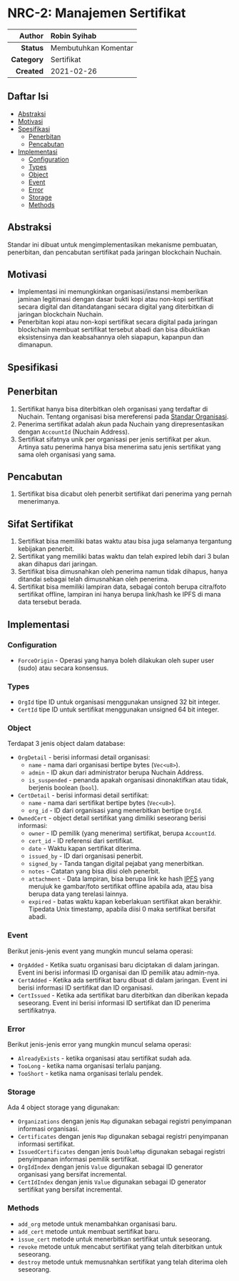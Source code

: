 # NRC-2: Manajemen Sertifikat

| **Author**   | Robin Syihab |
| ---:         |     :---      |
| **Status**   | Membutuhkan Komentar              |
| **Category** | Sertifikat                        |
| **Created**  | 2021-02-26                        |

## Daftar Isi

* [Abstraksi](#Abstraksi)
* [Motivasi](#Motivasi)
* [Spesifikasi](#Spesifikasi)
  * [Penerbitan](#Penerbitan)
  * [Pencabutan](#Pencabutan)
* [Implementasi](#Implementasi)
  * [Configuration](#Configuration)
  * [Types](#Types)
  * [Object](#Object)
  * [Event](#Event)
  * [Error](#Error)
  * [Storage](#Storage)
  * [Methods](#Methods)


## Abstraksi

Standar ini dibuat untuk mengimplementasikan mekanisme pembuatan, penerbitan, dan pencabutan sertifikat pada jaringan blockchain Nuchain.

## Motivasi

* Implementasi ini memungkinkan organisasi/instansi memberikan jaminan legitimasi dengan dasar bukti kopi atau non-kopi sertifikat secara digital dan ditandatangani secara digital yang diterbitkan di jaringan blockchain Nuchain.
* Penerbitan kopi atau non-kopi sertifikat secara digital pada jaringan blockchain membuat sertifikat tersebut abadi dan bisa dibuktikan eksistensinya dan keabsahannya oleh siapapun, kapanpun dan dimanapun.

## Spesifikasi

## Penerbitan

1. Sertifikat hanya bisa diterbitkan oleh organisasi yang terdaftar di Nuchain. Tentang organisasi bisa mereferensi pada [Standar Organisasi](NRC-1).
2. Penerima sertifikat adalah akun pada Nuchain yang direpresentasikan dengan `AccountId` (Nuchain Address).
3. Sertifikat sifatnya unik per organisasi per jenis sertifikat per akun. Artinya satu penerima hanya bisa menerima satu jenis sertifikat yang sama oleh organisasi yang sama.

## Pencabutan

1. Sertifikat bisa dicabut oleh penerbit sertifikat dari penerima yang pernah menerimanya.

## Sifat Sertifikat

1. Sertifikat bisa memiliki batas waktu atau bisa juga selamanya tergantung kebijakan penerbit.
2. Sertifikat yang memiliki batas waktu dan telah expired lebih dari 3 bulan akan dihapus dari jaringan.
3. Sertifikat bisa dimusnahkan oleh penerima namun tidak dihapus, hanya ditandai sebagai telah dimusnahkan oleh penerima.
4. Sertifikat bisa memiliki lampiran data, sebagai contoh berupa citra/foto sertifikat offline, lampiran ini hanya berupa link/hash ke IPFS di mana data tersebut berada.

## Implementasi

### Configuration

* `ForceOrigin` - Operasi yang hanya boleh dilakukan oleh super user (sudo) atau secara konsensus.

### Types

* `OrgId` tipe ID untuk organisasi menggunakan unsigned 32 bit integer.
* `CertId` tipe ID untuk sertifikat menggunakan unsigned 64 bit integer.

### Object

Terdapat 3 jenis object dalam database:

* `OrgDetail` - berisi informasi detail organisasi: 
    * `name` - nama dari organisasi bertipe bytes (`Vec<u8>`).
    * `admin` - ID akun dari administrator berupa Nuchain Address.
    * `is_suspended` - penanda apakah organisasi dinonaktifkan atau tidak, berjenis boolean (`bool`).
* `CertDetail` - berisi informasi detail sertifikat:
    * `name` - nama dari sertifikat bertipe bytes (`Vec<u8>`).
    * `org_id` - ID dari organisasi yang menerbitkan bertipe `OrgId`.
* `OwnedCert` - object detail sertifikat yang dimiliki seseorang berisi informasi:
    * `owner` - ID pemilik (yang menerima) sertifikat, berupa `AccountId`.
    * `cert_id` - ID referensi dari sertifikat.
    * `date` - Waktu kapan sertifikat diterima.
    * `issued_by` - ID dari organisasi penerbit.
    * `signed_by` - Tanda tangan digital pejabat yang menerbitkan.
    * `notes` - Catatan yang bisa diisi oleh penerbit.
    * `attachment` - Data lampiran, bisa berupa link ke hash [IPFS](https://ipfs.io/) yang merujuk ke gambar/foto sertifikat offline apabila ada, atau bisa berupa data yang terelasi lainnya.
    * `expired` - batas waktu kapan keberlakuan sertifikat akan berakhir. Tipedata Unix timestamp, apabila diisi 0 maka sertifikat bersifat abadi.

### Event

Berikut jenis-jenis event yang mungkin muncul selama operasi:

* `OrgAdded` - Ketika suatu organisasi baru diciptakan di dalam jaringan. Event ini berisi informasi ID organisai dan ID pemilik atau admin-nya.
* `CertAdded` - Ketika ada sertifikat baru dibuat di dalam jaringan. Event ini berisi informasi ID sertifikat dan ID organisasi.
* `CertIssued` - Ketika ada sertifikat baru diterbitkan dan diberikan kepada seseorang. Event ini berisi informasi ID sertifikat dan ID penerima sertifikatnya.

### Error

Berikut jenis-jenis error yang mungkin muncul selama operasi:

* `AlreadyExists` - ketika organisasi atau sertifikat sudah ada.
* `TooLong` - ketika nama organisasi terlalu panjang.
* `TooShort` - ketika nama organisasi terlalu pendek.

### Storage

Ada 4 object storage yang digunakan:

* `Organizations` dengan jenis `Map` digunakan sebagai registri penyimpanan informasi organisasi.
* `Certificates` dengan jenis `Map` digunakan sebagai registri penyimpanan informasi sertifikat.
* `IssuedCertificates` dengan jenis `DoubleMap` digunakan sebagai registri penyimpanan informasi pemilik sertifikat.
* `OrgIdIndex` dengan jenis `Value` digunakan sebagai ID generator organisasi yang bersifat incremental.
* `CertIdIndex` dengan jenis `Value` digunakan sebagai ID generator sertifikat yang bersifat incremental.

### Methods

* `add_org` metode untuk menambahkan organisasi baru.
* `add_cert` metode untuk membuat sertifikat baru.
* `issue_cert` metode untuk menerbitkan sertifikat untuk seseorang.
* `revoke` metode untuk mencabut sertifikat yang telah diterbitkan untuk seseorang.
* `destroy` metode untuk memusnahkan sertifikat yang telah diterima oleh seseorang.
